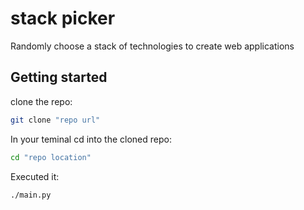 # stack picker

Randomly choose a stack of technologies to create web applications

## Getting started

clone the repo:

```bash
git clone "repo url"
```

In your teminal cd into the cloned repo:

```bash
cd "repo location"
```

Executed it:

```bash
./main.py
```
